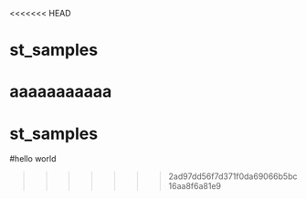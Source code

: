 <<<<<<< HEAD
# st_samples
aaaaaaaaaaa
=======
# st_samples
#hello world
>>>>>>> 2ad97dd56f7d371f0da69066b5bc16aa8f6a81e9
